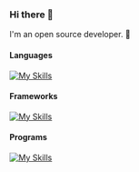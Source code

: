 ### Hi there 👋
I'm an open source developer. 🌱 

#### Languages
[![My Skills](https://skillicons.dev/icons?i=c,cpp,python,markdown)](https://skillicons.dev)

#### Frameworks
[![My Skills](https://skillicons.dev/icons?i=gtk,cmake,django,git,github,gitlab)](https://skillicons.dev)


#### Programs
[![My Skills](https://skillicons.dev/icons?i=vscode,vim,blender,linux,raspberrypi,stackoverflow)](https://skillicons.dev)

